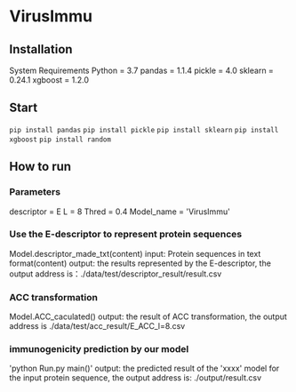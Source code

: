 # VirusImmu


## Installation
System Requirements
Python = 3.7
pandas = 1.1.4
pickle = 4.0
sklearn = 0.24.1
xgboost = 1.2.0

## Start
`pip install pandas`
`pip install pickle`
`pip install sklearn`
`pip install xgboost`
`pip install random`

## How to run

### Parameters
  descriptor = E
  L = 8
  Thred = 0.4
  Model_name = 'VirusImmu'

### Use the E-descriptor to represent protein sequences
Model.descriptor_made_txt(content)
input: Protein sequences in text format(content)
output: the results represented by the E-descriptor, the output address is：./data/test/descriptor_result/result.csv


### ACC transformation
Model.ACC_caculated()
output: the result of ACC transformation, the output address is ./data/test/acc_result/E_ACC_l=8.csv


### immunogenicity prediction by our model
'python Run.py main()'
output: the predicted result of the 'xxxx' model for the input protein sequence, the output address is: ./output/result.csv
